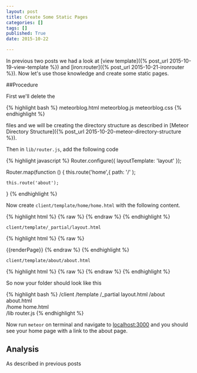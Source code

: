 ```yaml
---
layout: post
title: Create Some Static Pages
categories: []
tags: []
published: True
date: 2015-10-22

---
```


In previous two posts we had a look at [view template]({% post_url 2015-10-19-view-template %}) and [iron:router]({% post_url 2015-10-21-ironrouter %}). Now let's use those knowledge and create some static pages. 

##Procedure

First we'll delete the

{% highlight bash %}
meteorblog.html
meteorblog.js
meteorblog.css
{% endhighlight %}

files and we will be creating the directory structure as described in [Meteor Directory Structure]({% post_url 2015-10-20-meteor-directory-structure %}).

Then in `lib/router.js`, add the following code

{% highlight javascript %}
Router.configure({
    layoutTemplate: 'layout'
});

Router.map(function () {
    this.route('home',{
        path: '/'
    );

    this.route('about');
}
{% endhighlight %}

Now create `client/template/home/home.html` with the following content.

{% highlight html %}
{% raw %}
<template name="home">
    <h1>Home page</h1>
    <p>This is the home page.</p>
    <a href="{{pathFor 'about'}}">About</a><br>
  <a href="/blog">Blog</a><br>
  <a href="/admin/blog">Blog Admin</a><br>
</template>
{% endraw %}
{% endhighlight %}

`client/template/_partial/layout.html`

{% highlight html %}
{% raw %}
<body>
  {{renderPage}}
</body>

<template name="layout">
    {{> loginButtons}}
    {{> yield}}
</template>
{% endraw %}
{% endhighlight %}

`client/template/about/about.html`

{% highlight html %}
{% raw %}
<template name="about">
    <h1>About</h1>
    <p>This is the about page.</p>
</template>
{% endraw %}
{% endhighlight %}

So now your folder should look like this

{% highlight bash %}
/client
  /template
    /_partial
      layout.html
    /about
      about.html   
    /home
      home.html         
/lib
  router.js
{% endhighlight %}

Now run `meteor` on terminal and navigate to [localhost:3000](localhost:3000) and you should see your home page with a link to the about page. 

## Analysis

As described in previous posts